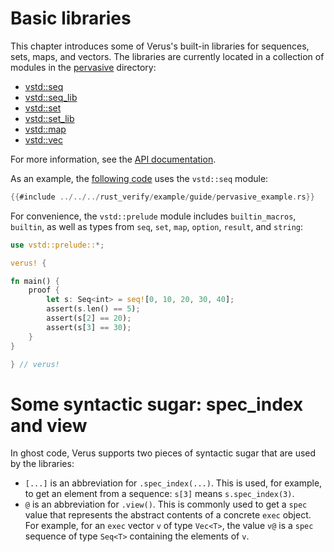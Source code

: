 # Basic libraries

This chapter introduces some of Verus's built-in libraries for sequences, sets, maps, and vectors.
The libraries are currently located in a collection of modules
in the [pervasive](https://github.com/verus-lang/verus/tree/main/source/pervasive/) directory:
- [vstd::seq](https://github.com/verus-lang/verus/tree/main/source/pervasive/seq.rs)
- [vstd::seq_lib](https://github.com/verus-lang/verus/tree/main/source/pervasive/seq_lib.rs)
- [vstd::set](https://github.com/verus-lang/verus/tree/main/source/pervasive/set.rs)
- [vstd::set_lib](https://github.com/verus-lang/verus/tree/main/source/pervasive/set_lib.rs)
- [vstd::map](https://github.com/verus-lang/verus/tree/main/source/pervasive/map.rs)
- [vstd::vec](https://github.com/verus-lang/verus/tree/main/source/pervasive/vec.rs)

For more information,
see the [API documentation](https://verus-lang.github.io/verus/verusdoc/lib/pervasive/index.html).

As an example, the [following code](https://github.com/verus-lang/verus/tree/main/source/rust_verify/example/guide/pervasive_example.rs)
uses the `vstd::seq` module:

```rust
{{#include ../../../rust_verify/example/guide/pervasive_example.rs}}
```

For convenience, the `vstd::prelude` module includes `builtin_macros`, `builtin`,
as well as types from `seq`, `set`, `map`, `option`, `result`, and `string`:

```rust
use vstd::prelude::*;

verus! {

fn main() {
    proof {
        let s: Seq<int> = seq![0, 10, 20, 30, 40];
        assert(s.len() == 5);
        assert(s[2] == 20);
        assert(s[3] == 30);
    }
}

} // verus!
```

# Some syntactic sugar: spec_index and view

In ghost code, Verus supports two pieces of syntactic sugar that are used by the libraries:
- `[...]` is an abbreviation for `.spec_index(...)`.
  This is used, for example, to get an element from a sequence: `s[3]` means `s.spec_index(3)`.
- `@` is an abbreviation for `.view()`.
  This is commonly used to get a `spec` value
  that represents the abstract contents of a concrete `exec` object.
  For example, for an `exec` vector `v` of type `Vec<T>`, the value `v@` is a `spec` sequence
  of type `Seq<T>` containing the elements of `v`.
